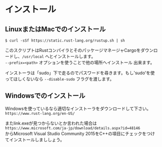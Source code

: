 # インストール
## LinuxまたはMacでのインストール
```
$ curl -sSf https://static.rust-lang.org/rustup.sh | sh
```
このスクリプトはRustコンパイラとそのパッケージマネージャCargoをダウンロードし、`/usr/local`
へとインストールします。  
`--prefix=<path>` オプションを使うことで他の場所へインストール
出来ます。  

インストーラは「sudo」下で走るのでパスワードを尋きます。もし'sudo'を使ってほしくないなら
`--disable-sudo` フラグを渡します。

## Windowsでのインストール
Windowsを使っているなら適切なインストーラをダウンロードして下さい。  
`https://www.rust-lang.org/en-US/`  

またlink.exeが見つからないとか言われた場合は  
`https://www.microsoft.com/ja-jp/download/details.aspx?id=48146`  
からMicrosoft Visual Studio Community 2015をC++の項目にチェックをつけてインストールしまししょう。

